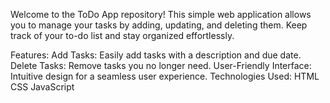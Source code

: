 Welcome to the ToDo App repository! This simple web application allows you to manage your tasks by adding, updating, and deleting them. Keep track of your to-do list and stay organized effortlessly.

Features:
Add Tasks: Easily add tasks with a description and due date.
Delete Tasks: Remove tasks you no longer need.
User-Friendly Interface: Intuitive design for a seamless user experience.
Technologies Used:
HTML
CSS
JavaScript
